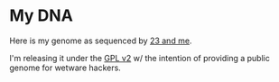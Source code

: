 # My DNA

Here is my genome as sequenced by [23 and me](https://www.23andme.com). 

I'm releasing it under the [GPL v2](https://www.gnu.org/licenses/old-licenses/gpl-2.0.en.html) w/ the intention of providing a public genome for wetware hackers.
